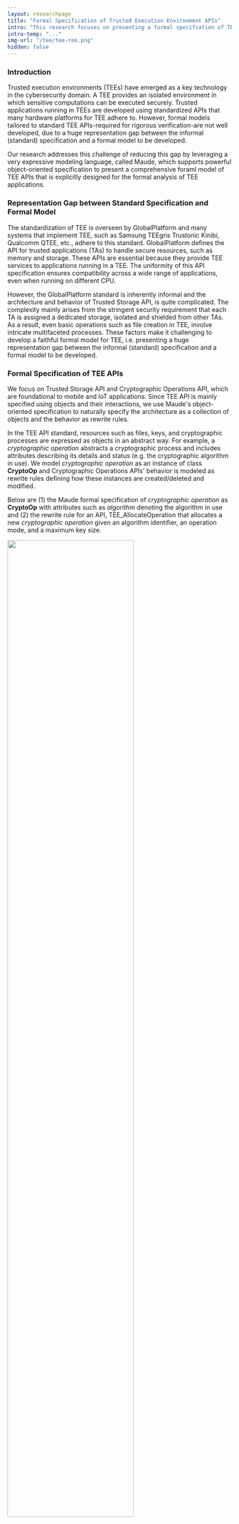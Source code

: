 ```yaml
---
layout: researchpage
title: "Formal Specification of Trusted Execution Environment APIs"
intro: "This research focuses on presenting a formal specifcation of TEE APIs by leveraging Maude, to support formal analysis and verification of TEE applications."
intro-temp: "..."
img-url: "/tee/tee-ree.png"
hidden: false
---
```


### Introduction
Trusted execution environments (TEEs) have emerged as a key technology in the cybersecurity domain. A TEE provides an isolated environment in which sensitive computations can be executed securely. Trusted applications running in TEEs are developed using standardized APIs that many hardware platforms for TEE adhere to. However, formal models tailored to standard TEE APIs-required for rigorous verification-are not well developed, due to a huge representation gap between the informal (standard) specification and a formal model to be developed.

Our research addresses this challenge of reducing this gap by leveraging a very expressive modeling language, called Maude, which supports powerful object-oriented specification to present a comprehensive foraml model of TEE APIs that is explicitly designed for the formal analysis of TEE applications.

### Representation Gap between Standard Specification and Formal Model
The standardization of TEE is overseen by GlobalPlatform and many systems that implement TEE, such as Samsung TEEgris Trustonic Kinibi, Qualcomm QTEE, etc., adhere to this standard. GlobalPlatform defines the API for trusted applications (TAs) to handle secure resources, such as memory and storage. These APIs are essential because they provide TEE services to applications running in a TEE. The uniformity of this API specification ensures compatibility across a wide range of applications, even when running on different CPU.

However, the GlobalPlatform standard is inherently informal and the architecture and behavior of Trusted Storage API, is quite complicated. 
The complexity mainly arises from the stringent security requirement that each TA is assigned a dedicated storage, isolated and shielded from other TAs. 
As a result, even basic operations such as file creation in TEE, involve intricate multifaceted processes. These factors make it challenging to develop a faithful formal model for TEE, i.e. presenting a huge representation gap between the informal (standard) specification and a formal model to be developed.


### Formal Specification of TEE APIs
We focus on Trusted Storage API and Cryptographic Operations API, which are foundational to mobile and IoT applications. 
Since TEE API is mainly specified using objects and their interactions, we use Maude's object-oriented specification to naturally specify the architecture as a collection of objects and the behavior as rewrite rules. 

<!-- ### Specifying Trusted Storage & Cryptogrpahic Operations API Behaviors -->
In the TEE API standard, resources such as files, keys, and cryptographic processes are expressed as objects in an abstract way. For example, a *cryptographic operation* abstracts a cryptographic process and includes attributes describing its details and status (e.g. the cryptographic algorithm in use). We model *cryptographic operation* as an instance of class **CryptoOp** and Cryptographic Operations APIs' behavior is modeled as rewrite rules defining how these instances are created/deleted and modified.

Below are (1) the Maude formal specification of *cryptographic operation* as **CryptoOp** with attributes such as *algorithm* denoting the algorithm in use and (2) the rewrite rule for an API, TEE_AllocateOperation that allocates a new *cryptographic operation* given an algorithm identifier, an operation mode, and a maximum key size.

<img src="{{site.baseurl}}/images/respic/tee/obj-spec-example.png" width="75%">

<img src="{{site.baseurl}}/images/respic/tee/api-spec-example.png" width="75%">


### Case Study on Formal Analysis of MQT-TZ
We demonstrate the effectiveness and feasibility of our formal model using MQT-TZ, an open-source TEE application that secures MQTT, a topic-based publish-subscribe IoT protocol. For formal analysis, we model MQT-TZ's entities (brokers, publishers, and subscribers) as Maude objects and specify the overall protocol's behavior, including data collection, communication between clients, and broker-side processing as rewrite rules.

We analyze several security requirements under two threat models: an out-of-memory threat and a message modification threat. By expressing security requirements as linear temporal logic (LTL) formulas and applying Maude's built-in model checking method, we identify several security vulnerabilities. Below are (1) the LTL properties for MQT-TZ and (2) the model checking results, with red highlighting property P2 and P3 violations indicating possible vulnerabilities. By analyzing the violations, we have discovered that TA can panic during the message re-encryption and that when insufficient memory is detected, the TA finalizes the re-encryption with an error and returns a re-encrypted message containing (dummy) data. 

<img src="{{site.baseurl}}/images/respic/tee/ltl-prop.png" width="75%">

<img src="{{site.baseurl}}/images/respic/tee/before-patch-results.png" width="75%">

We implement code-level patches and confirm their integrity by performing the LTL model checking again. Below are (1) the proposed patches and (2) the model checking results showing that P2 and P3 are no longer violated.

<img src="{{site.baseurl}}/images/respic/tee/after-patch-results.png" width="75%">


### Members
- Geunyeol Yu <a href="mailto:rgyen@postech.ac.kr">rgyen (at) postech.ac.kr</a>
- Seunghyun Chae <a href="mailto:shchae7@postech.ac.kr">shchae7 (at) postech.ac.kr</a>


### References
- Geunyeol Yu, Seunghyun Chae, Kyungmin Bae, and Sungkun Moon. Formal Specification of Trusted Execution Environment APIs. International Conference on Fundamental Approaches to Software Engineering (FASE), 2024. [[paper](https://link.springer.com/chapter/10.1007/978-3-031-57259-3_5), [github](https://github.com/postechsv/tee-formal-analysis)]

---
Last modified: 2025/5/23 02:40:42 (Seunghyun Chae)
